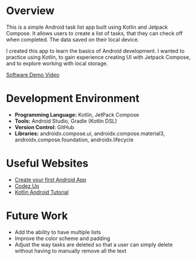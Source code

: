 # Overview

This is a simple Android task list app built using Kotlin and Jetpack Compose. It allows users to create a list of tasks, that they can check off when completed. The data saved on their local device.

I created this app to learn the basics of Android development. I wanted to practice using Kotlin, to gain experience creating UI with Jetpack Compose, and to explore working with local storage.

[Software Demo Video]([http://youtube.link.goes.here](https://youtu.be/ypQfs9F21LQ))

# Development Environment

* **Programming Language:** Kotlin, JetPack Compose
* **Tools:** Android Studio, Gradle (Kotlin DSL)
* **Version Control:** GitHub
* **Libraries:** androidx.compose.ui, androidx.compose.material3, androidx.compose.foundation, androidx.lifecycle

# Useful Websites

* [Create your first Android App](https://developer.android.com/codelabs/basic-android-kotlin-compose-first-app#0)
* [Codez Up](https://codezup.com/kotlin-for-beginners-app-tutorial/)
* [Kotlin Android Tutorial](https://www.geeksforgeeks.org/kotlin/kotlin-android-tutorial/)

# Future Work

* Add the ability to have multiple lists
* Improve the color scheme and padding
* Adjust the way tasks are deleted so that a user can simply delete without having to manually remove all the text
